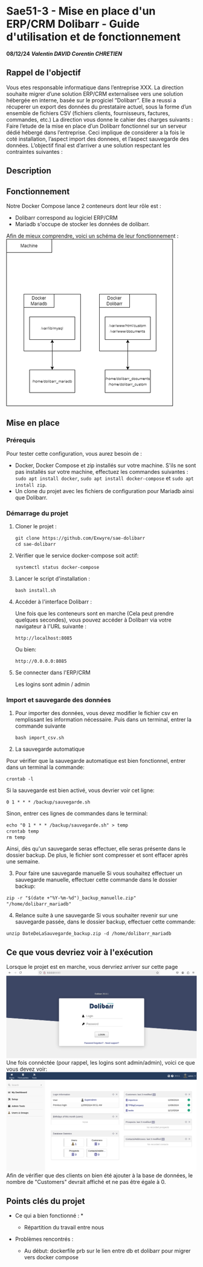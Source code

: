 # Sae51-3 - Mise en place d'un ERP/CRM Dolibarr - Guide d'utilisation et de fonctionnement
**08/12/24**
***Valentin DAVID
Corentin CHRETIEN***

## Rappel de l'objectif

Vous etes responsable informatique dans l’entreprise XXX. La direction souhaite migrer d’une solution ERP/CRM externalisee vers une solution hébergée en interne, basée sur le progiciel ”Dolibarr”. Elle a reussi a récuperer un export des données du prestataire actuel, sous la forme d’un ensemble de fichiers CSV (fichiers clients, fournisseurs, factures, commandes, etc.) La direction vous donne le cahier des charges suivants : Faire l’etude de la mise en place d’un Dolibarr fonctionnel sur un serveur dédié hébergé dans l’entreprise. Ceci implique de considerer a la fois le coté installation, l’aspect import des donnees, et l’aspect sauvegarde des données. L’objectif final est d’arriver a une solution respectant les contraintes suivantes :

## Description



## Fonctionnement

Notre Docker Compose lance 2 conteneurs dont leur rôle est :
* Dolibarr correspond au logiciel ERP/CRM
* Mariadb s'occupe de stocker les données de dolibarr.

Afin de mieux comprendre, voici un schéma de leur fonctionnement :
![Diagram_Fonctionnement](Images/Diagram_Fonctionnement.png)


## Mise en place
### Prérequis

Pour tester cette configuration, vous aurez besoin de :

* Docker, Docker Compose et zip installés sur votre machine. 
  S'ils ne sont pas installés sur votre machine, effectuez les commandes suivantes :
  ``sudo apt install docker``, ``sudo apt install docker-compose`` et ``sudo apt install zip``.
* Un clone du projet avec les fichiers de configuration pour Mariadb ainsi que Dolibarr.

### Démarrage du projet
1. Cloner le projet :
   ```
   git clone https://github.com/Exwyre/sae-dolibarr
   cd sae-dolibarr
   ```
2. Vérifier que le service docker-compose soit actif:
   ```
   systemctl status docker-compose
   ```   
3. Lancer le script d'installation :
   ```
   bash install.sh
   ```   
4. Accéder à l'interface Dolibarr :

   Une fois que les conteneurs sont en marche (Cela peut prendre quelques secondes), vous pouvez accéder à Dolibarr via votre navigateur à l'URL suivante :
   ```
   http://localhost:8085
   ```
   Ou bien:
   ```
   http://0.0.0.0:8085
   ```
6. Se connecter dans l'ERP/CRM

    Les logins sont admin / admin

### Import et sauvegarde des données

1. Pour importer des données, vous devez modifier le fichier csv en remplissant les information nécessaire. Puis dans un terminal, entrer la commande suivante
   ```
   bash import_csv.sh
   ```
2.  La sauvegarde automatique

  Pour vérifier que la sauvegarde automatique est bien fonctionnel, entrer dans un terminal la commande:
  ```
  crontab -l
  ```
  Si la sauvegarde est bien activé, vous devrier voir cet ligne:
  ```
  0 1 * * * /backup/sauvegarde.sh
  ```
  Sinon, entrer ces lignes de commandes dans le terminal:
  ```
  echo "0 1 * * * /backup/sauvegarde.sh" > temp
  crontab temp
  rm temp
  ```
  Ainsi, dès qu'un sauvegarde seras effectuer, elle seras présente dans le dossier backup. De plus, le fichier sont compresser et sont effacer après une semaine.

3. Pour faire une sauvegarde manuelle
  Si vous souhaitez effectuer un sauvegarde manuelle, effectuer cette commande dans le dossier backup:
  ```
  zip -r "$(date +"%Y-%m-%d")_backup_manuelle.zip" "/home/dolibarr_mariadb"
  ```
4. Relance suite à une sauvegarde
  Si vous souhaiter revenir sur une sauvegarde passée, dans le dossier backup, effectuer cette commande:
  ```
  unzip DateDeLaSauvegarde_backup.zip -d /home/dolibarr_mariadb
  ```
## Ce que vous devriez voir à l'exécution
Lorsque le projet est en marche, vous dervriez arriver sur cette page
![Apercu](Images/Apercu.png)
Une fois connéctée (pour rappel, les logins sont admin/admin), voici ce que vous devez voir:
![Dashbord](Images/Dashbord.png)
Afin de vérifier que des clients on bien été ajouter à la base de données, le nombre de "Customers" devrait affiché et ne pas être égale à 0.

## Points clés du projet
* Ce qui a bien fonctionné :
  * 
  * Répartition du travail entre nous

* Problèmes rencontrés :
  * Au début: dockerfile prb sur le lien entre db et dolibarr pour migrer vers docker compose
